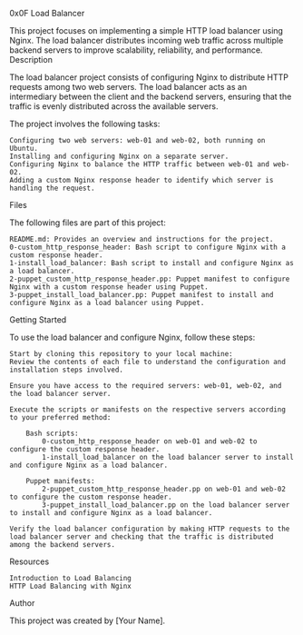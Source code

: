 0x0F Load Balancer

This project focuses on implementing a simple HTTP load balancer using Nginx. The load balancer distributes incoming web traffic across multiple backend servers to improve scalability, reliability, and performance.
Description

The load balancer project consists of configuring Nginx to distribute HTTP requests among two web servers. The load balancer acts as an intermediary between the client and the backend servers, ensuring that the traffic is evenly distributed across the available servers.

The project involves the following tasks:

    Configuring two web servers: web-01 and web-02, both running on Ubuntu.
    Installing and configuring Nginx on a separate server.
    Configuring Nginx to balance the HTTP traffic between web-01 and web-02.
    Adding a custom Nginx response header to identify which server is handling the request.

Files

The following files are part of this project:

    README.md: Provides an overview and instructions for the project.
    0-custom_http_response_header: Bash script to configure Nginx with a custom response header.
    1-install_load_balancer: Bash script to install and configure Nginx as a load balancer.
    2-puppet_custom_http_response_header.pp: Puppet manifest to configure Nginx with a custom response header using Puppet.
    3-puppet_install_load_balancer.pp: Puppet manifest to install and configure Nginx as a load balancer using Puppet.
Getting Started

To use the load balancer and configure Nginx, follow these steps:

    Start by cloning this repository to your local machine:
    Review the contents of each file to understand the configuration and installation steps involved.

    Ensure you have access to the required servers: web-01, web-02, and the load balancer server.

    Execute the scripts or manifests on the respective servers according to your preferred method:

        Bash scripts:
            0-custom_http_response_header on web-01 and web-02 to configure the custom response header.
            1-install_load_balancer on the load balancer server to install and configure Nginx as a load balancer.

        Puppet manifests:
            2-puppet_custom_http_response_header.pp on web-01 and web-02 to configure the custom response header.
            3-puppet_install_load_balancer.pp on the load balancer server to install and configure Nginx as a load balancer.

    Verify the load balancer configuration by making HTTP requests to the load balancer server and checking that the traffic is distributed among the backend servers.

Resources

    Introduction to Load Balancing
    HTTP Load Balancing with Nginx

Author

This project was created by [Your Name].
